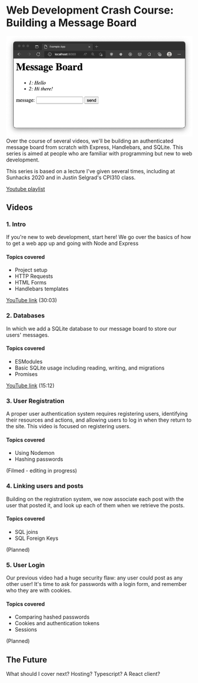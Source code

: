 # Web Development Crash Course: Building a Message Board
![screenshot of the message board as it currently appears](assets/screenshot.png)
Over the course of several videos, we'll be building an authenticated message board from scratch with
Express, Handlebars, and SQLite. This series is aimed at people who are familiar with programming but new to web development.

This series is based on a lecture I've given several times, including at Sunhacks 2020 and in Justin Selgrad's CPI310 class.

[Youtube playlist](https://www.youtube.com/playlist?list=PLo3AfLl5F0ZbTS8HrKhKy27bdcLIeLTYr)

## Videos

### 1. Intro
If you're new to web development, start here! We go over the basics of how to get a web app up and going with Node and Express 
#### Topics covered
- Project setup
- HTTP Requests
- HTML Forms
- Handlebars templates

[YouTube link](https://www.youtube.com/watch?v=X6aeuRNGPas&list=PLo3AfLl5F0ZbTS8HrKhKy27bdcLIeLTYr) (30:03)

### 2. Databases
In which we add a SQLite database to our message board to store our users' messages.
#### Topics covered
- ESModules
- Basic SQLite usage including reading, writing, and migrations
- Promises

[YouTube link](https://www.youtube.com/watch?v=qdV9S7UE99o&list=PLo3AfLl5F0ZbTS8HrKhKy27bdcLIeLTYr&index=2) (15:12)

### 3. User Registration
A proper user authentication system requires registering users, identifying their resources and actions, and allowing users to log in when they return to the site. This video is focused on registering users. 
#### Topics covered
- Using Nodemon
- Hashing passwords

(Filmed - editing in progress)

### 4. Linking users and posts
Building on the registration system, we now associate each post with the user that posted it, and look up each of them when we retrieve the posts.
#### Topics covered
- SQL joins
- SQL Foreign Keys

(Planned)

### 5. User Login
Our previous video had a huge security flaw: any user could post as any other user! It's time to ask for passwords with a login form, and remember who they are with cookies.
#### Topics covered
- Comparing hashed passwords
- Cookies and authentication tokens
- Sessions

(Planned)

## The Future
What should I cover next? Hosting? Typescript? A React client?